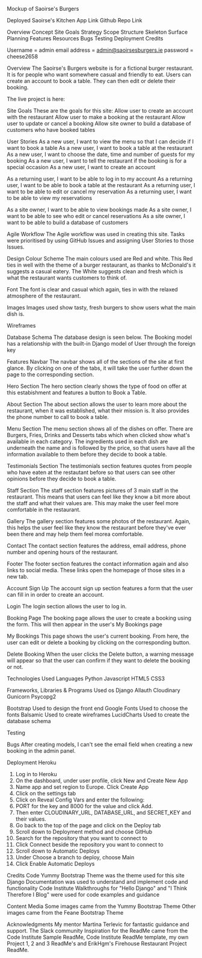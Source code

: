 Mockup of Saoirse's Burgers

Deployed Saoirse's Kitchen App Link
Github Repo Link

Overview
Concept
Site Goals
Strategy
Scope
Structure
Skeleton
Surface
Planning
Features
Resources
Bugs
Testing
Deployment
Credits

Username = admin
email address = admin@saoirsesburgers.ie
password = cheese2658


Overview
The Saoirse's Burgers website is for a fictional burger restaurant. It is for people who want somewhere casual and friendly to eat. Users can create an account to book a table. They can then edit or delete their booking.

The live project is here:

Site Goals
These are the goals for this site:
Allow user to create an account with the restaurant
Allow user to make a booking at the restaurant
Allow user to update or cancel a booking
Allow site owner to build a database of customers who have booked tables

User Stories
As a new user, I want to view the menu so that I can decide if I want to book a table
As a new user, I want to book a table at the restaurant
As a new user, I want to choose the date, time and number of guests for my booking
As a new user, I want to tell the restaurant if the booking is for a special occasion
As a new user, I want to create an account

As a returning user, I want to be able to log in to my account
As a returning user, I want to be able to book a table at the restaurant
As a returning user, I want to be able to edit or cancel my reservation
As a returning user, I want to be able to view my reservations

As a site owner, I want to be able to view bookings made
As a site owner, I want to be able to see who edit or cancel reservations
As a site owner, I want to be able to build a database of customers

Agile Workflow
The Agile workflow was used in creating this site. Tasks were prioritised by using GitHub Issues and assigning User Stories to those Issues.

Design
Colour Scheme
The main colours used are Red and white. This Red ties in well with the theme of a burger restaurant, as thanks to McDonald's it suggests a casual eatery. The White suggests clean and fresh which is what the restaurant wants customers to think of.

Font
The font is clear and casual which again, ties in with the relaxed atmosphere of the restaurant.

Images
Images used show tasty, fresh burgers to show users what the main dish is.

Wireframes

Database Schema
The database design is seen below. The Booking model has a relationship with the built-in Django model of User through the foreign key

Features
Navbar
The navbar shows all of the sections of the site at first glance. By clicking on one of the tabs, it will take the user further down the page to the corresponding section.

Hero Section
The hero section clearly shows the type of food on offer at this estabishment and features a button to Book a Table.

About Section
The about section allows the user to learn more about the restaurant, when it was established, what their mission is. It also provides the phone number to call to book a table.

Menu Section
The menu section shows all of the dishes on offer. There are Burgers, Fries, Drinks and Desserts tabs which when clicked show what's available in each category. The ingredients used in each dish are underneath the name and is followed by the price, so that users have all the information available to them before they decide to book a table.

Testimonials Section
The testimonials section features quotes from people who have eaten at the restautant before so that users can see other opinions before they decide to book a table.

Staff Section
The staff section features pictures of 3 main staff in the restaurant. This means that users can feel like they know a bit more about the staff and what their values are. This may make the user feel more comfortable in the restaurant.

Gallery
The gallery section features some photos of the restaurant. Again, this helps the user feel like they know the restaurant before they've ever been there and may help them feel morea comfortable.

Contact
The contact section features the address, email address, phone number and opening hours of the restaurant.

Footer
The footer section features the contact information again and also links to social media. These links open the homepage of those sites in a new tab.

Account Sign Up
The account sign up section features a form that the user can fill in in order to create an account.

Login
The login section allows the user to log in.

Booking Page
The booking page allows the user to create a booking using the form. This will then appear in the user's My Bookings page

My Bookings
This page shows the user's current booking. From here, the user can edit or delete a booking by clicking on the corresponding button.

Delete Booking
When the user clicks the Delete button, a warning message will appear so that the user can confirm if they want to delete the booking or not.

Technologies Used
Languages
Python
Javascript
HTML5
CSS3

Frameworks, Libraries & Programs Used
os
Django
Allauth
Cloudinary
Gunicorn
Psycopg2

Bootstrap
Used to design the front end
Google Fonts
Used to choose the fonts
Balsamic
Used to create wireframes
LucidCharts
Used to create the database schema

Testing

Bugs
After creating models, I can't see the email field when creating a new booking in the admin panel.

Deployment
Heroku
1. Log in to Heroku
2. On the dashboard, under user profile, click New and Create New App
3. Name app and set region to Europe. Click Create App
4. Click on the settings tab
5. Click on Reveal Config Vars and enter the following:
6. PORT for the key and 8000 for the value and click Add.
7. Then enter CLOUDINARY_URL, DATABASE_URL, and SECRET_KEY and their values.
8. Go back to the top of the page and click on the Deploy tab
9. Scroll down to Deployment method and choose GitHub
10. Search for the repository that you want to connect to
11. Click Connect beside the repository you want to connect to
12. Scroll down to Automatic Deploys
13. Under Choose a branch to deploy, choose Main
14. Click Enable Automatic Deploys

Credits
Code
Yummy Bootstrap Theme was the theme used for this site
Django Documentation was used to understand and implement code and functionality
Code Institute Walkthroughs for "Hello Django" and "I Think Therefore I Blog" were used for code examples and guidance

Content
Media
Some images came from the Yummy Bootstrap Theme
Other images came from the Feane Bootstrap Theme

Acknowledgments
My mentor Martina Terlevic for fantastic guidance and support.
The Slack community
Inspiration for the ReadMe came from the Code Institute Sample ReadMe, Code Institute ReadMe template, my own Project 1, 2 and 3 ReadMe's and ErikHgm's Firehouse Restaurant Project ReadMe.
